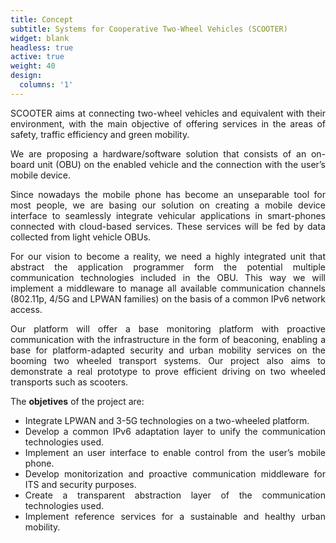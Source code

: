 ```yaml
---
title: Concept
subtitle: Systems for Cooperative Two-Wheel Vehicles (SCOOTER)
widget: blank
headless: true
active: true
weight: 40
design:
  columns: '1'
---
```

<div style="text-align: justify"> 

SCOOTER aims at connecting two-wheel vehicles and equivalent with their environment, with the main objective of offering services in the areas of safety, traffic efficiency and green mobility.

We are proposing a hardware/software solution that consists of an on-board unit (OBU) on the enabled vehicle and the connection with the user’s mobile device.

Since nowadays the mobile phone has become an unseparable tool for most people, we are basing our solution on creating a mobile device interface to seamlessly integrate vehicular applications in smart-phones connected with cloud-based services. These services will be fed by data collected from light vehicle OBUs.

For our vision to become a reality, we need a highly integrated unit that abstract the application programmer form the potential multiple communication technologies included in the OBU. This way we will implement a middleware to manage all available communication channels (802.11p, 4/5G and LPWAN families) on the basis of a common IPv6 network access.

Our platform will offer a base monitoring platform with proactive communication with the infrastructure in the form of beaconing, enabling a base for platform-adapted security and urban mobility services on the booming two wheeled transport systems. Our project also aims to demonstrate a real prototype to prove efficient driving on two wheeled transports such as scooters.

<p>The <b>objetives</b> of the project are:</p>

<ul>
<li>Integrate LPWAN and 3-5G technologies on a two-wheeled platform.</li>
<li>Develop a common IPv6 adaptation layer to unify the communication technologies used.</li>
<li>Implement an user interface to enable control from the user’s mobile phone.</li>
<li>Develop monitorization and proactive communication middleware for ITS and security purposes.</li>
<li>Create a transparent abstraction layer of the communication technologies used. </li>
<li>Implement reference services for a sustainable and healthy urban mobility.</li>
</ul>

</div>